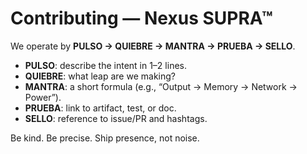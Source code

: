 # Contributing — Nexus SUPRA™

We operate by **PULSO → QUIEBRE → MANTRA → PRUEBA → SELLO**.

- **PULSO**: describe the intent in 1–2 lines.
- **QUIEBRE**: what leap are we making?
- **MANTRA**: a short formula (e.g., “Output → Memory → Network → Power”).
- **PRUEBA**: link to artifact, test, or doc.
- **SELLO**: reference to issue/PR and hashtags.

Be kind. Be precise. Ship presence, not noise.
